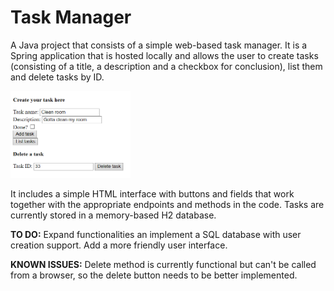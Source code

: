 # Task Manager
A Java project that consists of a simple web-based task manager. It is a Spring application that is hosted locally and allows the user to create tasks (consisting of a title, a description and a checkbox for conclusion), list them and delete tasks by ID.

<img src="images/taskmgr.png" width="38%">

It includes a simple HTML interface with buttons and fields that work together with the appropriate endpoints and methods in the code. Tasks are currently stored in a memory-based H2 database.

**TO DO:** Expand functionalities an implement a SQL database with user creation support. Add a more friendly user interface.

**KNOWN ISSUES:** Delete method is currently functional but can't be called from a browser, so the delete button needs to be better implemented.
